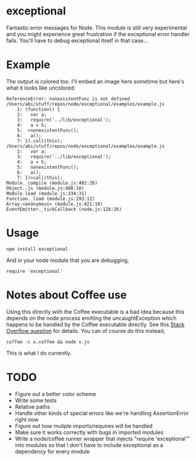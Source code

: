 exceptional
===========

Fantastic error messages for Node. This module is still very experimental and you might experience great frustration if the exceptional error handler fails. You'll have to debug exceptional itself in that case...

Example
=======

The output is colored too. I'll embed an image here sometime but here's what it looks like uncolored:

```
ReferenceError: nonexistentFunc is not defined
/Users/abi/stuff/repos/node/exceptional/examples/example.js
	1: (function() {
	2:   var a;
	3:   require('../lib/exceptional');
	4:   a = 5;
	5:  >nonexistentFunc();
	6:   a();
	7: }).call(this);
/Users/abi/stuff/repos/node/exceptional/examples/example.js
	2:   var a;
	3:   require('../lib/exceptional');
	4:   a = 5;
	5:   nonexistentFunc();
	6:   a();
	7: })>call(this);
Module._compile (module.js:402:26)
Object..js (module.js:408:10)
Module.load (module.js:334:31)
Function._load (module.js:293:12)
Array.<anonymous> (module.js:421:10)
EventEmitter._tickCallback (node.js:126:26)
```

Usage
=====

`npm install exceptional`

And in your node module that you are debugging,

`require 'exceptional'`

Notes about Coffee use
======================

Using this directly with the Coffee executable is a bad idea because this depends on the node process emitting the uncaughtException which happens to be handled by the Coffee executable directly. See this [Stack Overflow question](http://stackoverflow.com/questions/6346291/nodejs-and-coffeescript-coffee-executable-not-behaving-the-same/6350100#6350100) for details. You can of course do this instead,

`coffee -c x.coffee && node x.js`

This is what I do currently.

TODO
====

* Figure out a better color scheme
* Write some tests
* Relative paths
* Handle other kinds of special errors like we're handling AssertionError right now
* Figure out how muliple imports/requires will be handled
* Make sure it works correctly with bugs in imported modules
* Write a node/coffee runner wrapper that injects "require 'exceptional'" into modules so that I don't have to include
exceptional as a dependency for every module